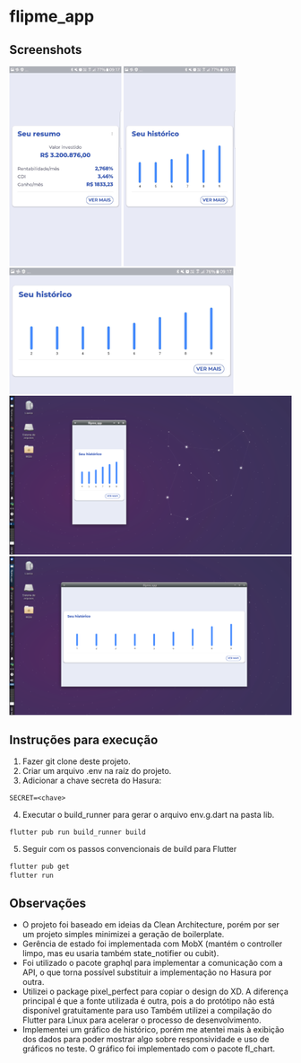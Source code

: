 # flipme_app

## Screenshots
<div>
    <img src="./assets/readme/mobile_1.jpg" width="200"/>
    <img src="./assets/readme/mobile_2.jpg" width="200"/>
    <img src="./assets/readme/mobile_3.jpg" width="400"/>
</div>
<div>
    <img src="./assets/readme/desktop_1.png" width="800"/>
    <img src="./assets/readme/desktop_2.png" width="800"/>
</div>

## Instruções para execução

1. Fazer git clone deste projeto.
2. Criar um arquivo .env na raíz do projeto.
3. Adicionar a chave secreta do Hasura:
```
SECRET=<chave>
```
4. Executar o build_runner para gerar o arquivo env.g.dart na pasta lib.
```
flutter pub run build_runner build
```
5. Seguir com os passos convencionais de build para Flutter
```
flutter pub get
flutter run
```

## Observações

- O projeto foi baseado em ideias da Clean Architecture, porém por ser um projeto simples minimizei a geração de boilerplate.
- Gerência de estado foi implementada com MobX (mantém o controller limpo, mas eu usaria também state_notifier ou cubit).
- Foi utilizado o pacote graphql para implementar a comunicação com a API, o que torna possível substituir a implementação no Hasura por outra.
- Utilizei o package pixel_perfect para copiar o design do XD. A diferença principal é que a fonte utilizada é outra, pois a do protótipo não está disponível gratuitamente para uso Também utilizei a compilação do Flutter para Linux para acelerar o processo de desenvolvimento.
- Implementei um gráfico de histórico, porém me atentei mais à exibição dos dados para poder mostrar algo sobre responsividade e uso de gráficos no teste. O gráfico foi implementado com o pacote fl_chart.
